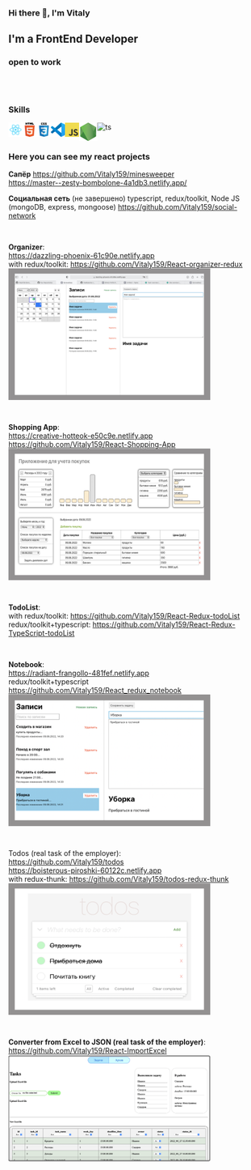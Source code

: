 ### Hi there 👋, I'm Vitaly
## I'm a FrontEnd Developer 
### open to work

<br/>
<br/>

### Skills
<img align="left" alt="react" width="28px" src="https://raw.githubusercontent.com/github/explore/80688e429a7d4ef2fca1e82350fe8e3517d3494d/topics/react/react.png" />
<img align="left" alt="html" width="28px" src="https://raw.githubusercontent.com/github/explore/80688e429a7d4ef2fca1e82350fe8e3517d3494d/topics/html/html.png" />
<img align="left" alt="css" width="28px" src="https://raw.githubusercontent.com/github/explore/80688e429a7d4ef2fca1e82350fe8e3517d3494d/topics/css/css.png" />
<img align="left" alt="vsCode" width="28px" src="https://raw.githubusercontent.com/github/explore/80688e429a7d4ef2fca1e82350fe8e3517d3494d/topics/visual-studio-code/visual-studio-code.png" />
<img align="left" alt="js" width="28px" src="https://raw.githubusercontent.com/github/explore/80688e429a7d4ef2fca1e82350fe8e3517d3494d/topics/javascript/javascript.png" />
<img align="left" alt="node" width="36px" src="https://raw.githubusercontent.com/github/explore/80688e429a7d4ef2fca1e82350fe8e3517d3494d/topics/nodejs/nodejs.png" />
<img align="left" alt="ts" width="28px" src="https://lh3.googleusercontent.com/-1IMYks4pLnY/WDmmGwEJqBI/AAAAAAAAA0I/bgG2F6tVQo0/s75/ptgrwroxjvoroonpotgunxwttsjksuux.png" />

<br/>
<br/>

### Here you can see my react projects

<b>Сапёр</b>
https://github.com/Vitaly159/minesweeper
<br/>
https://master--zesty-bombolone-4a1db3.netlify.app/

<b>Социальная сеть</b> (не завершено) typescript, redux/toolkit, Node JS (mongoDB, express, mongoose)
https://github.com/Vitaly159/social-network

<br/>

<b>Organizer</b>:
<br/>
https://dazzling-phoenix-61c90e.netlify.app
<br/>
with redux/toolkit: https://github.com/Vitaly159/React-organizer-redux
<br/>
<img align="center" alt="js" width="400px" src="https://github.com/Vitaly159/Vitaly159/blob/main/images/org.jpg" />

<br/>

<b>Shopping App</b>: 
<br/>
https://creative-hotteok-e50c9e.netlify.app
<br/>
https://github.com/Vitaly159/React-Shopping-App
<br/>
<img align="center" alt="js" width="400px" src="https://github.com/Vitaly159/Vitaly159/blob/main/images/shop.jpg" />

<br/>

<b>TodoList</b>:
<br />
with redux/toolkit: https://github.com/Vitaly159/React-Redux-todoList
<br />
redux/toolkit+typescript: https://github.com/Vitaly159/React-Redux-TypeScript-todoList

<br/>

<b>Notebook</b>:
<br/>
https://radiant-frangollo-481fef.netlify.app
<br/>
redux/toolkit+typescript https://github.com/Vitaly159/React_redux_notebook
<br/>
<img align="center" alt="js" width="400px" src="https://github.com/Vitaly159/Vitaly159/blob/main/images/notebook.png" />

<br/>

Todos  (real task of the employer):
<br/>
https://github.com/Vitaly159/todos
<br/>
https://boisterous-piroshki-60122c.netlify.app
<br/>
with redux-thunk: https://github.com/Vitaly159/todos-redux-thunk
<br/>
<img align="center" alt="js" width="400px" src="https://github.com/Vitaly159/Vitaly159/blob/main/images/todos.png" />

<br/>

<b>Converter from Excel to JSON (real task of the employer)</b>:
<br/>
https://github.com/Vitaly159/React-ImportExcel 
<br/>
<img align="center" alt="js" width="400px" src="https://github.com/Vitaly159/Vitaly159/blob/main/images/importExcel.png" />
